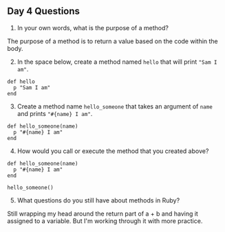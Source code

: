 ## Day 4 Questions

1. In your own words, what is the purpose of a method?

The purpose of a method is to return a value based on the code within the body.

2. In the space below, create a method named `hello` that will print `"Sam I am"`.

```
def hello
  p "Sam I am"
end
```

3. Create a method name `hello_someone` that takes an argument of `name` and prints `"#{name} I am"`.

```
def hello_someone(name)
  p "#{name} I am"
end
```
4. How would you call or execute the method that you created above?

```
def hello_someone(name)
  p "#{name} I am"
end

hello_someone()
```

5. What questions do you still have about methods in Ruby?

Still wrapping my head around the return part of a + b and having it assigned to a variable. But I'm working through it with more practice.
